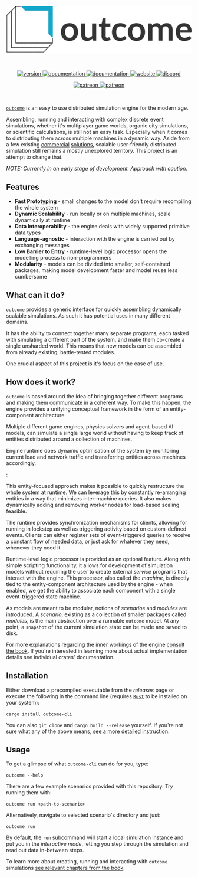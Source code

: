 <p align="center">
	<img src=".github/github-logo.png" alt="outcome github logo" />
</p>
<br>
<p align="center">
  <a href="#">
    <img alt="version" src="https://img.shields.io/badge/version-0.1.0-yellow" />
  </a>
  <a href="#">
    <img alt="documentation" src="https://img.shields.io/badge/read%20the-docs-blue" />
  </a>
  <a href="https://book.theoutcomeproject.com">
    <img alt="documentation" src="https://img.shields.io/badge/read%20the-book-9cf" />
  </a>
  <a href="https://theoutcomeproject.com">
    <img alt="website" src="https://img.shields.io/badge/project-website-yellowgreen" />
  </a>
  <a href="https://discord.gg/tB6uy6f">
    <img alt="discord" src="https://img.shields.io/discord/540935926541713419?label=discord%20chat" />
  </a>
</p>
<p align="center">
  <a href="https://patreon.com/theoutcome">
    <img alt="patreon" src="https://img.shields.io/badge/support%20on-patreon-orange" />
  </a>
  <a href="https://github.com/sponsors/adamsky">
    <img alt="patreon" src="https://img.shields.io/badge/support%20on-github-lightgray" />
  </a>
</p>

<br>

[`outcome`](https://github.com/outcome-rs/outcome) is an easy to use
distributed simulation engine for the modern age.

Assembling, running and interacting with complex discrete event simulations,
whether it's multiplayer game worlds, organic city simulations, or scientific
calculations, is still not an easy task. Especially when it comes to
distributing them across multiple machines in a dynamic way. Aside from a few
existing [commercial](https://hadean.com/) [solutions](https://improbable.io/),
scalable user-friendly distributed simulation still remains a mostly unexplored
territory. This project is an attempt to change that.

*NOTE: Currently in an early stage of development.
Approach with caution.*


## Features

* **Fast Prototyping** - small changes to the model don't require recompiling
the whole system
* **Dynamic Scalability** - run locally or on multiple machines, scale
dynamically at runtime
* **Data Interoperability** - the engine deals with widely supported primitive
data types
* **Language-agnostic** - interaction with the engine is carried out by 
exchanging messages
* **Low Barrier to Entry** - runtime-level logic processor opens the modelling
process to non-programmers
* **Modularity** - models can be divided into smaller,
self-contained packages, making model development faster and model reuse less
cumbersome


## What can it do?

`outcome` provides a generic interface for quickly assembling dynamically
scalable simulations. As such it has potential uses in many different domains.

It has the ability to connect together many separate programs, each tasked with
simulating a different part of the system, and make them co-create a single
unsharded world. This means that new models can be assembled from already existing,
battle-tested modules.


One crucial aspect of this project is it's focus on the ease of use. 



## How does it work?

`outcome` is based around the idea of bringing together different programs
and making them communicate in a coherent way. To make this happen, the engine
provides a unifying conceptual framework in the form of an entity-component
architecture.

Multiple different game engines, physics solvers and agent-based AI models,
can simulate a single large world without having to keep track of entities
distributed around a collection of machines.

Engine runtime does dynamic optimisation of the system by monitoring current
load and network traffic and transferring entities across machines accordingly.

:



This entity-focused approach makes it possible to quickly restructure the whole
system at runtime. We can leverage this by constantly re-arranging entities
in a way that minimizes inter-machine queries. It also makes dynamically adding
and removing worker nodes for load-based scaling feasible.

The runtime provides synchronization mechanisms for clients, allowing for
running in lockstep as well as triggering activity based on custom-defined
events. Clients can either register sets of event-triggered queries to receive
a constant flow of needed data, or just ask for whatever they need, whenever
they need it.

Runtime-level logic processor is provided as an optional feature. Along with
simple scripting functionality, it allows for development of simulation models
without requiring the user to create external *service* programs that interact
with the engine. This processor, also called the *machine*, is directly tied to
the entity-component architecture used by the engine - when enabled, we get the
ability to associate each component with a single event-triggered state
machine.

As models are meant to be modular, notions of *scenarios* and *modules* are 
introduced. A *scenario*, existing as a collection of smaller packages called
*modules*, is the main abstraction over a runnable `outcome` model. At any
point, a `snapshot` of the current simulation state can be made and saved to
disk.

For more explanations regarding the inner workings of the engine 
[consult the book](
https://book.theoutcomeproject.com/content/concepts/basic-concepts.html).
If you're interested in learning more about actual implementation details
see individual crates' documentation.


## Installation

Either download a precompiled executable from the *releases* page or
execute the following in the command line (requires 
[`Rust`](https://rustup.rs/) to be installed on your system):

```
cargo install outcome-cli
```

You can also `git clone` and `cargo build --release` yourself. If you're not
sure what any of the above means, [see a more detailed instruction](
https://book.theoutcomeproject.com/content/getting-started/installation.html).


## Usage

To get a glimpse of what `outcome-cli` can do for you, type:

```
outcome --help
```

There are a few example scenarios provided with this repository. Try running
them with:

```
outcome run <path-to-scenario>
```

Alternatively, navigate to selected scenario's directory and just:

```
outcome run
```

By default, the `run` subcommand will start a local simulation instance and put
you in the *interactive mode*, letting you step through the simulation and
read out data in-between steps.

To learn more about creating, running and interacting with `outcome` simulations
[see relevant chapters from the book](
https://book.theoutcomeproject.com/content/getting-started/getting-started.html).
